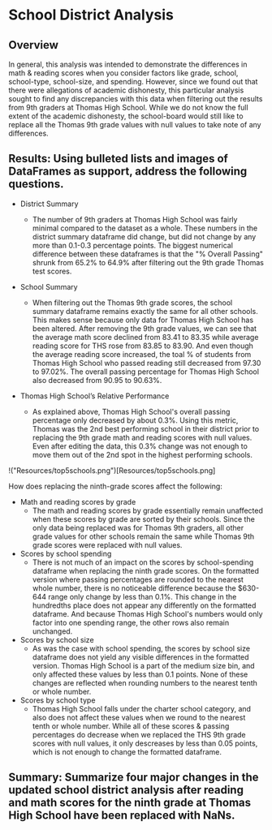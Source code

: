 # School District Analysis

## Overview
In general, this analysis was intended to demonstrate the differences in math & reading scores when you consider factors like grade, school, school-type, school-size, and spending. However, since we found out that there were allegations of academic dishonesty, this particular analysis sought to find any discrepancies with this data when filtering out the results from 9th graders at Thomas High School. While we do not know the full extent of the academic dishonesty, the school-board would still like to replace all the Thomas 9th grade values with null values to take note of any differences. 
  
## Results: Using bulleted lists and images of DataFrames as support, address the following questions.

- District Summary 
  - The number of 9th graders at Thomas High School was fairly minimal compared to the dataset as a whole. These numbers in the district summary dataframe did change, but did not change by any more than 0.1-0.3 percentage points. The biggest numerical difference between these dataframes is that the "% Overall Passing" shrunk from 65.2% to 64.9% after filtering out the 9th grade Thomas test scores.

- School Summary 
  - When filtering out the Thomas 9th grade scores, the school summary dataframe remains exactly the same for all other schools. This makes sense because only data for Thomas High School has been altered. After removing the 9th grade values, we can see that the average math score declined from 83.41 to 83.35 while average reading score for THS rose from 83.85 to 83.90. And even though the average reading score increased, the toal % of students from Thomas High School who passed reading still decreased from 97.30 to 97.02%. The overall passing percentage for Thomas High School also decreased from 90.95 to 90.63%. 


- Thomas High School’s Relative Performance
  - As explained above, Thomas High School's overall passing percentage only decreased by about 0.3%. Using this metric, Thomas was the 2nd best performing school in their district prior to replacing the 9th grade math and reading scores with null values. Even after editing the data, this 0.3% change was not enough to move them out of the 2nd spot in the highest performing schools. 

!("Resources/top5schools.png")[Resources/top5schools.png]

How does replacing the ninth-grade scores affect the following:
  - Math and reading scores by grade
    - The math and reading scores by grade essentially remain unaffected when these scores by grade are sorted by their schools. Since the only data being replaced was for Thomas 9th graders, all other grade values for other schools remain the same while Thomas 9th grade scores were replaced with null values. 
  - Scores by school spending
    - There is not much of an impact on the scores by school-spending dataframe when replacing the ninth grade scores. On the formatted version where passing percentages are rounded to the nearest whole number, there is no noticeable difference because the $630-644 range only change by less than 0.1%. This change in the hundredths place does not appear any differently on the formatted dataframe. And because Thomas High School's numbers would only factor into one spending range, the other rows also remain unchanged.
  - Scores by school size
    - As was the case with school spending, the scores by school size dataframe does not yield any visible differences in the formatted version. Thomas High School is a part of the medium size bin, and only affected these values by less than 0.1 points. None of these changes are reflected when rounding numbers to the nearest tenth or whole number. 
  - Scores by school type
    - Thomas High School falls under the charter school category, and also does not affect these values when we round to the nearest tenth or whole number. While all of these scores & passing percentages do decrease when we replaced the THS 9th grade scores with null values, it only descreases by less than 0.05 points, which is not enough to change the formatted dataframe. 

## Summary: Summarize four major changes in the updated school district analysis after reading and math scores for the ninth grade at Thomas High School have been replaced with NaNs.

